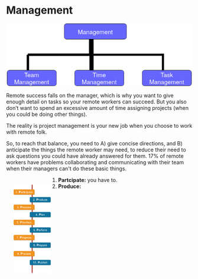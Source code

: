 # Management
<p align="center">
<img src="management.png" width="500"/>
</p>
Remote success falls on the manager, which is why you want to give enough detail on tasks so your remote workers can succeed. But you also don’t want to spend an excessive amount of time assigning projects (when you could be doing other things).

The reality is project management is your new job when you choose to work with remote folk.

So, to reach that balance, you need to A) give concise directions, and B) anticipate the things the remote worker may need, to reduce their need to ask questions you could have already answered for them. 17% of remote workers have problems collaborating and communicating with their team when their managers can't do these basic things.

<img src="task.png" width="20%" align="left" hspace="20" vspace="20">

1. **Partcipate:** you have to.</br>
2. **Produce:**</br>
